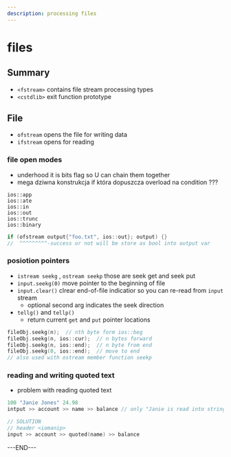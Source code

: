 ```yaml
---
description: processing files
---
```


# files

## Summary

* `<fstream>` contains file stream processing types
* `<cstdlib>` exit function prototype

## File

* `ofstream` opens the file for writing data
* `ifstream` opens for reading

### file open modes

* underhood it is bits flag so U can chain them together
* mega dziwna konstrukcja if która dopuszcza overload na condition ???

```text
ios::app
ios::ate
ios::in
ios::out
ios::trunc
ios::binary
```

```cpp
if (ofstream output{"foo.txt", ios::out}; output) {}
//  ^^^^^^^^^-success or not will be store as bool into output var
```

### posiotion pointers

* `istream seekg` , `ostream seekp` those are seek get and seek put
* `input.seekg(0)` move pointer to the beginning of file
* `input.clear()` clrear end-of-file indicatior so you can re-read from `input` stream
  * optional second arg indicates the seek direction
* `tellg()` and `tellp()`
  * return current `get` and `put` pointer locations

```cpp
fileObj.seekg(n);  // nth byte form ios::beg
fileObj.seekg(n, ios::cur);  // n bytes forward
fileObj.seekg(n, ios::end);  // n byte from end
fileObj.seekg(0, ios::end);  // move to end
// also used with ostream member function seekp
```

### reading and writing quoted text

* problem with reading quoted text

```cpp
100 "Janie Jones" 24.98
intput >> account >> name >> balance // only "Janie is read into string var name

// SOLUTION
// header <iomanip>
input >> account >> quoted(name) >> balance
```

























---END---

